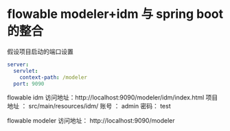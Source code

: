 
# flowable modeler+idm 与 spring boot 的整合
假设项目启动的端口设置
```yaml
server:
  servlet:
    context-path: /modeler
  port: 9090
```

flowable idm 访问地址：http://localhost:9090/modeler/idm/index.html 
项目地址 ： src/main/resources/idm/
账号 ： admin 密码： test

flowable modeler 访问地址： http://localhost:9090/modeler

